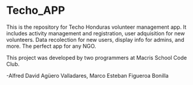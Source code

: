 # Techo_APP
This is the repository for Techo Honduras volunteer management app. It includes activity management and registration, user adquisition for new volunteers. Data recolection for new users, display info for admins, and more.
The perfect app for any NGO.


This project was developed by two programmers at Macris School Code Club.

-Alfred David Agüero Valladares, Marco Esteban Figueroa Bonilla
